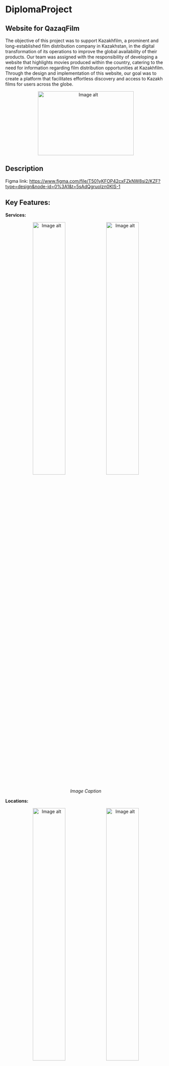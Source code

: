 # DiplomaProject
## Website for QazaqFilm
The objective of this project was to support Kazakhfilm, a prominent and long-established film distribution company in Kazakhstan, in the digital transformation of its operations to improve the global availability of their products. Our team was assigned with the responsibility of developing a website that highlights movies produced within the country, catering to the need for information regarding film distribution opportunities at Kazakhfilm. Through the design and implementation of this website, our goal was to create a platform that facilitates effortless discovery and access to Kazakh films for users across the globe.
<div style="text-align: center;">
  <img src="https://drive.google.com/uc?export=view&id=18G_JgfMZBwIixHotiAQtSVoSPGkrxq7k" alt="Image alt" width="300" height="200">
</div>

## Description
Figma link: https://www.figma.com/file/T501yKFOP42cxFZkNW8si2/KZF?type=design&node-id=0%3A1&t=5sAdQgruoIzn0KIS-1

## Key Features:
**Services:**
<p align="center">
  <img src="https://drive.google.com/uc?export=view&id=12IX8-w-ny4cVBKneVV1EroIQDWEYrsrj" alt="Image alt" width="45%" height="45%">
  <img src="https://drive.google.com/uc?export=view&id=17lr9Rt5PrTBSP9We3mZOBtgojeVx6hKD" alt="Image alt" width="45%" height="45%">
</p>
<p align="center">
  <em>Image Caption</em>
</p>

**Locations:**

<p align="center">
  <img src="https://drive.google.com/uc?export=view&id=1SPNc8ULSDfGXXzAuVNqAq6Pu1wJop0hL" alt="Image alt" width="45%" height="45%">
  <img src="https://drive.google.com/uc?export=view&id=1Hu7M6J9yPyZCd1EOatZ6PJ2w9fUhe7sX" alt="Image alt" width="45%" height="45%">
</p>
<p align="center">
  <em>Image Caption</em>
</p>

**News Section:** 
Developing a news section with dynamic display of recent articles, full article view, and convenient administration features for adding, editing, and managing news articles.

<p align="center">
  <img src="https://drive.google.com/uc?export=view&id=1mrMvtsCBLr0xbpcRXNPf0njIZ1yOeXFN" alt="Image alt" width="45%" height="45%">
  <img src="https://drive.google.com/uc?export=view&id=1UpR21oPIEBkPhLAiJtPupPQjCSzgYy7A" alt="Image alt" width="45%" height="45%">
</p>
<p align="center">
  <em>Image Caption</em>
</p>

**Contact, Subscription, and Request Forms:** User-friendly forms are developed for contact, subscription, and request purposes. These forms include validation rules to ensure data integrity and facilitate effective communication with Kazakhfilm.

<p align="center">
  <img src="https://drive.google.com/uc?export=view&id=1aw5qTZQ6o3B737Mxp8s03PAEZNiRIRWR" alt="Image alt" width="45%" height="45%">
  <img src="https://drive.google.com/uc?export=view&id=1t-kobgbgdPU4C83kNABzOBwGU2AyL1Y_" alt="Image alt" width="45%" height="45%">
</p>
<p align="center">
  <em>Image Caption</em>
</p>

<p align="center">
  <img src="https://drive.google.com/uc?export=view&id=1BDjRdMt98kTyh8qReKJdEptCgTOmCiTA" alt="Image alt" width="45%" height="45%">
  <img src="https://drive.google.com/uc?export=view&id=1v1CTs7euJgTiemEqI2AngHNGMauNGKp-" alt="Image alt" width="45%" height="45%">
</p>
<p align="center">
  <em>Image Caption</em>
</p>

**Online Catalog:**
Creating an online catalog page with dynamic display of movies, advanced search and sorting functions, and pagination for smooth navigation.

<p align="center">
  <img src="https://drive.google.com/uc?export=view&id=13Tt8RyJch3X_aYN4laXUMKKxIe1ITKGp" alt="Image alt" width="45%" height="45%">
  <img src="https://drive.google.com/uc?export=view&id=1vM6RePaJ_ZZpw8NXqy2uYdfIjSFDw8B6" alt="Image alt" width="45%" height="45%">
</p>
<p align="center">
  <em>Image Caption</em>
</p>

<p align="center">
  <img src="https://drive.google.com/uc?export=view&id=1Ril1DvrOpbTvL8ONqbCKFxM8W1ZmE0yp" alt="Image alt" width="45%" height="45%">
  <img src="https://drive.google.com/uc?export=view&id=1q4UmvyJJVsFiN6FbCmvyzXkpvOj0_rR8" alt="Image alt" width="45%" height="45%">
</p>
<p align="center">
  <em>Image Caption</em>
</p>

**Detailed Movie Information:**
Designing a movie information page that provides comprehensive details about a selected movie, with localization to cater to diverse users.

**Localization:** 
Implementing localization using Laravel's array-based localization feature, allowing for easy translation and language switching on the website.

**Admin Part:** 
Creation of the admin section with login and registration forms, providing authorized administrators access to manage various aspects of the website.
{{{{{{{{{{{{{{{{{{{{{{{{{{{{{{{{{{{{{{{{{here}}}}}}}}}}}}}}}}}}}}}}}}}}}}}}}}}}}}}}}}]







